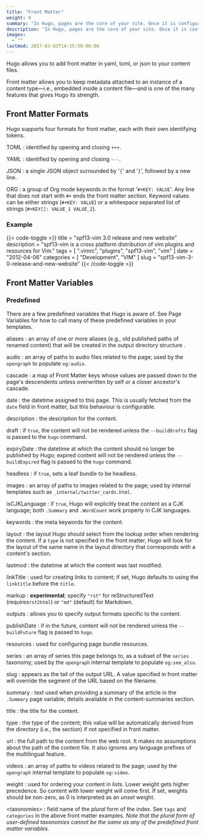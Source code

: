 ```yaml
---
title: "Front Matter"
weight: 8
summary: "In Hugo, pages are the core of your site. Once it is configured, pages are definitely the added value to your documentation site."
description: "In Hugo, pages are the core of your site. Once it is configured, pages are definitely the added value to your documentation site."
images: 
  - ""
lastmod: 2017-03-03T14:15:59-06:00
---
```


Hugo allows you to add front matter in yaml, toml, or json to your content files.

Front matter allows you to keep metadata attached to an instance of a content type—i.e., embedded inside a content file—and is one of the many features that gives Hugo its strength.

## Front Matter Formats

Hugo supports four formats for front matter, each with their own identifying tokens.

TOML
: identified by opening and closing `+++`.

YAML
: identified by opening and closing `---`.

JSON
: a single JSON object surrounded by '`{`' and '`}`', followed by a new line.

ORG
: a group of Org mode keywords in the format '`#+KEY: VALUE`'. Any line that does not start with `#+` ends the front matter section.
  Keyword values can be either strings (`#+KEY: VALUE`) or a whitespace separated list of strings (`#+KEY[]: VALUE_1 VALUE_2`).

  ### Example

{{< code-toggle >}}
title = "spf13-vim 3.0 release and new website"
description = "spf13-vim is a cross platform distribution of vim plugins and resources for Vim."
tags = [ ".vimrc", "plugins", "spf13-vim", "vim" ]
date = "2012-04-06"
categories = [
  "Development",
  "VIM"
]
slug = "spf13-vim-3-0-release-and-new-website"
{{< /code-toggle >}}

## Front Matter Variables

### Predefined

There are a few predefined variables that Hugo is aware of. See Page Variables for how to call many of these predefined variables in your templates.

aliases
: an array of one or more aliases (e.g., old published paths of renamed content) that will be created in the output directory structure . 

audio
: an array of paths to audio files related to the page; used by the `opengraph` to populate `og:audio`.

cascade
: a map of Front Matter keys whose values are passed down to the page's descendents unless overwritten by self or a closer ancestor's cascade. 

date
: the datetime assigned to this page. This is usually fetched from the `date` field in front matter, but this behaviour is configurable.

description
: the description for the content.

draft
: if `true`, the content will not be rendered unless the `--buildDrafts` flag is passed to the `hugo` command.

expiryDate
: the datetime at which the content should no longer be published by Hugo; expired content will not be rendered unless the `--buildExpired` flag is passed to the `hugo` command.

headless
: if `true`, sets a leaf bundle to be headless.

images
: an array of paths to images related to the page; used by internal templates such as `_internal/twitter_cards.html`.

isCJKLanguage
: if `true`, Hugo will explicitly treat the content as a CJK language; both `.Summary` and `.WordCount` work properly in CJK languages.

keywords
: the meta keywords for the content.

layout
: the layout Hugo should select from the lookup order when rendering the content. If a `type` is not specified in the front matter, Hugo will look for the layout of the same name in the layout directory that corresponds with a content's section.

lastmod
: the datetime at which the content was last modified.

linkTitle
: used for creating links to content; if set, Hugo defaults to using the `linktitle` before the `title`.

markup
: **experimental**; specify `"rst"` for reStructuredText (requires`rst2html`) or `"md"` (default) for Markdown.

outputs
: allows you to specify output formats specific to the content.

publishDate
: if in the future, content will not be rendered unless the `--buildFuture` flag is passed to `hugo`.

resources
: used for configuring page bundle resources.

series
: an array of series this page belongs to, as a subset of the `series` taxonomy; used by the `opengraph` internal template to populate `og:see_also`.

slug
: appears as the tail of the output URL. A value specified in front matter will override the segment of the URL based on the filename.

summary
: text used when providing a summary of the article in the `.Summary` page variable; details available in the content-summaries section.

title
: the title for the content.

type
: the type of the content; this value will be automatically derived from the directory (i.e., the section) if not specified in front matter.

url
: the full path to the content from the web root. It makes no assumptions about the path of the content file. It also ignores any language prefixes of the multilingual feature.

videos
: an array of paths to videos related to the page; used by the `opengraph` internal template to populate `og:video`.

weight
: used for ordering your content in lists. Lower weight gets higher precedence. So content with lower weight will come first. If set, weights should be non-zero, as 0 is interpreted as an *unset* weight.

\<taxonomies\>
: field name of the *plural* form of the index. See `tags` and `categories` in the above front matter examples. _Note that the plural form of user-defined taxonomies cannot be the same as any of the predefined front matter variables._
